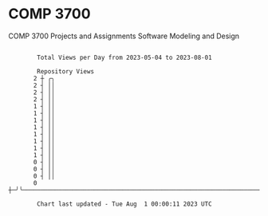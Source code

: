 # COMP 3700
COMP 3700 Projects and Assignments
Software Modeling and Design

```

        Total Views per Day from 2023-05-04 to 2023-08-01

        Repository Views
       2 ┼ ╭╮
       2 ┤ ││
       2 ┤ ││
       2 ┤ ││
       1 ┤ ││
       1 ┤ ││
       1 ┤ ││
       1 ┤ ││
       1 ┤ ││
       1 ┤ ││
       1 ┤ ││
       1 ┤ ││
       0 ┤ ││
       0 ┤ ││
       0 ┤ ││
       0 ┼─╯╰──────────────────────────────────────────────────────────────────────────────────────

        Chart last updated - Tue Aug  1 00:00:11 2023 UTC
        
```
